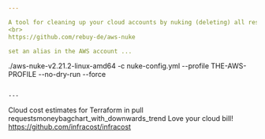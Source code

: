 ```yaml
---

A tool for cleaning up your cloud accounts by nuking (deleting) all resources within it.
<br>
https://github.com/rebuy-de/aws-nuke

set an alias in the AWS account ... 

```
./aws-nuke-v2.21.2-linux-amd64 -c nuke-config.yml --profile THE-AWS-PROFILE --no-dry-run --force

```

---
```


 Cloud cost estimates for Terraform in pull requestsmoneybagchart_with_downwards_trend Love your cloud bill!
 <br>
https://github.com/infracost/infracost
